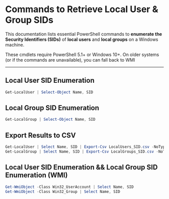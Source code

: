 # Commands to Retrieve Local User & Group SIDs

This documentation lists essential PowerShell commands to **enumerate the Security Identifiers (SIDs)** of **local users** and **local groups** on a Windows machine.

These cmdlets require PowerShell 5.1+ or Windows 10+.
On older systems (or if the commands are unavailable), you can fall back to WMI

---

## Local User SID Enumeration

```powershell
Get-LocalUser | Select-Object Name, SID
```

## Local Group SID Enumeration

```powershell
Get-LocalGroup | Select-Object Name, SID
```

## Export Results to CSV
```powershell
Get-LocalUser | Select Name, SID | Export-Csv LocalUsers_SID.csv -NoTypeInformation
Get-LocalGroup | Select Name, SID | Export-Csv LocalGroups_SID.csv -NoTypeInformation
```

## Local User SID Enumeration && Local Group SID Enumeration (WMI)
```powershell
Get-WmiObject -Class Win32_UserAccount | Select Name, SID
Get-WmiObject -Class Win32_Group | Select Name, SID
```
